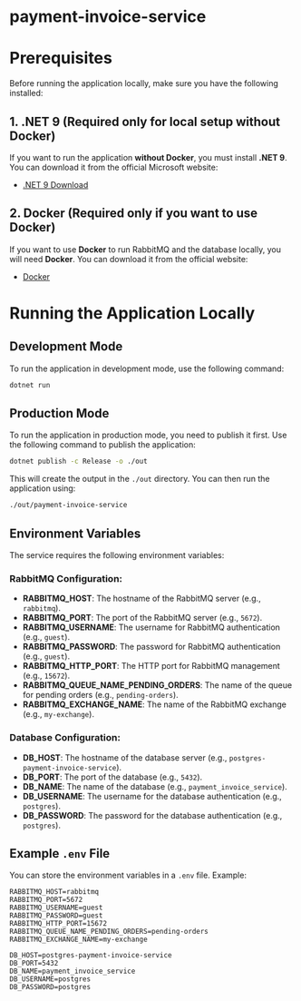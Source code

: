# payment-invoice-service

# Prerequisites

Before running the application locally, make sure you have the following installed:

## 1. .NET 9 (Required only for local setup without Docker)
If you want to run the application **without Docker**, you must install **.NET 9**. You can download it from the official Microsoft website:
- [.NET 9 Download](https://dotnet.microsoft.com/download/dotnet/9.0)

## 2. Docker (Required only if you want to use Docker)
If you want to use **Docker** to run RabbitMQ and the database locally, you will need **Docker**. You can download it from the official website:
- [Docker](https://www.docker.com/)

# Running the Application Locally

## Development Mode

To run the application in development mode, use the following command:

```bash
dotnet run
```

## Production Mode

To run the application in production mode, you need to publish it first. Use the following command to publish the application:

```bash
dotnet publish -c Release -o ./out
```

This will create the output in the `./out` directory. You can then run the application using:

```bash
./out/payment-invoice-service
```

## Environment Variables

The service requires the following environment variables:

### RabbitMQ Configuration:
- **RABBITMQ_HOST**: The hostname of the RabbitMQ server (e.g., `rabbitmq`).
- **RABBITMQ_PORT**: The port of the RabbitMQ server (e.g., `5672`).
- **RABBITMQ_USERNAME**: The username for RabbitMQ authentication (e.g., `guest`).
- **RABBITMQ_PASSWORD**: The password for RabbitMQ authentication (e.g., `guest`).
- **RABBITMQ_HTTP_PORT**: The HTTP port for RabbitMQ management (e.g., `15672`).
- **RABBITMQ_QUEUE_NAME_PENDING_ORDERS**: The name of the queue for pending orders (e.g., `pending-orders`).
- **RABBITMQ_EXCHANGE_NAME**: The name of the RabbitMQ exchange (e.g., `my-exchange`).

### Database Configuration:
- **DB_HOST**: The hostname of the database server (e.g., `postgres-payment-invoice-service`).
- **DB_PORT**: The port of the database (e.g., `5432`).
- **DB_NAME**: The name of the database (e.g., `payment_invoice_service`).
- **DB_USERNAME**: The username for the database authentication (e.g., `postgres`).
- **DB_PASSWORD**: The password for the database authentication (e.g., `postgres`).

## Example `.env` File

You can store the environment variables in a `.env` file. Example:

```dotenv
RABBITMQ_HOST=rabbitmq
RABBITMQ_PORT=5672
RABBITMQ_USERNAME=guest
RABBITMQ_PASSWORD=guest
RABBITMQ_HTTP_PORT=15672
RABBITMQ_QUEUE_NAME_PENDING_ORDERS=pending-orders
RABBITMQ_EXCHANGE_NAME=my-exchange

DB_HOST=postgres-payment-invoice-service
DB_PORT=5432
DB_NAME=payment_invoice_service
DB_USERNAME=postgres
DB_PASSWORD=postgres
